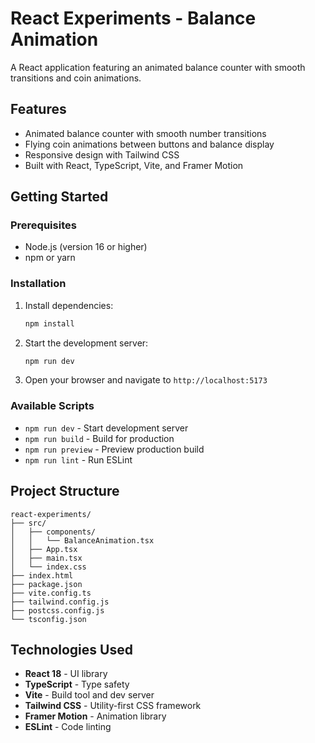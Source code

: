 # React Experiments - Balance Animation

A React application featuring an animated balance counter with smooth transitions and coin animations.

## Features

- Animated balance counter with smooth number transitions
- Flying coin animations between buttons and balance display
- Responsive design with Tailwind CSS
- Built with React, TypeScript, Vite, and Framer Motion

## Getting Started

### Prerequisites

- Node.js (version 16 or higher)
- npm or yarn

### Installation

1. Install dependencies:
   ```bash
   npm install
   ```

2. Start the development server:
   ```bash
   npm run dev
   ```

3. Open your browser and navigate to `http://localhost:5173`

### Available Scripts

- `npm run dev` - Start development server
- `npm run build` - Build for production
- `npm run preview` - Preview production build
- `npm run lint` - Run ESLint

## Project Structure

```
react-experiments/
├── src/
│   ├── components/
│   │   └── BalanceAnimation.tsx
│   ├── App.tsx
│   ├── main.tsx
│   └── index.css
├── index.html
├── package.json
├── vite.config.ts
├── tailwind.config.js
├── postcss.config.js
└── tsconfig.json
```

## Technologies Used

- **React 18** - UI library
- **TypeScript** - Type safety
- **Vite** - Build tool and dev server
- **Tailwind CSS** - Utility-first CSS framework
- **Framer Motion** - Animation library
- **ESLint** - Code linting
